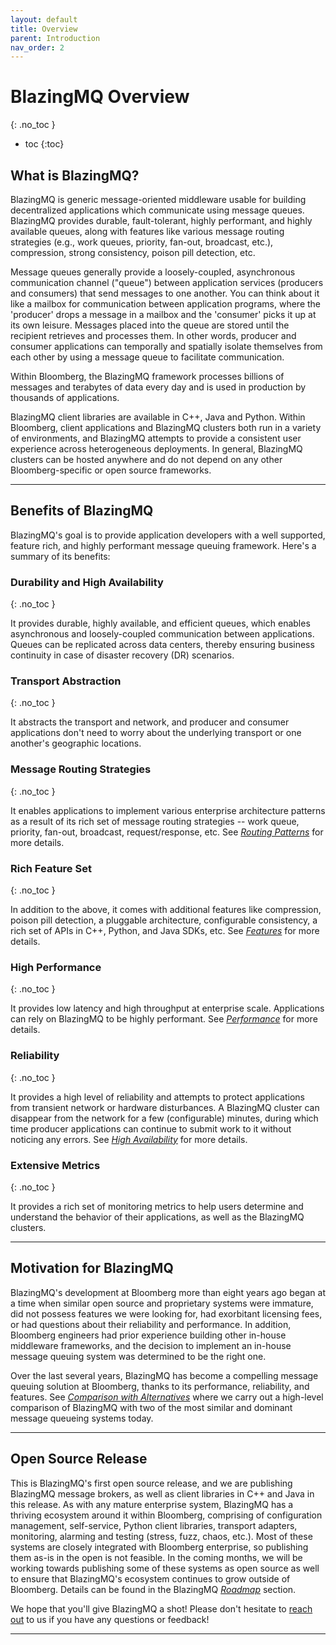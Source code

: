 ```yaml
---
layout: default
title: Overview
parent: Introduction
nav_order: 2
---
```


# BlazingMQ Overview
{: .no_toc }

* toc
{:toc}

## What is BlazingMQ?

BlazingMQ is generic message-oriented middleware usable for building
decentralized applications which communicate using message queues.  BlazingMQ
provides durable, fault-tolerant, highly performant, and highly available
queues, along with features like various message routing strategies (e.g., work
queues, priority, fan-out, broadcast, etc.), compression, strong consistency,
poison pill detection, etc.

Message queues generally provide a loosely-coupled, asynchronous
communication channel ("queue") between application services (producers and
consumers) that send messages to one another. You can think about it like a mailbox for
communication between application programs, where the 'producer' drops a message
in a mailbox and the 'consumer' picks it up at its own leisure.  Messages placed
into the queue are stored until the recipient retrieves and processes them. In other
words, producer and consumer applications can temporally and spatially isolate
themselves from each other by using a message queue to facilitate communication.

Within Bloomberg, the BlazingMQ framework processes billions of messages and
terabytes of data every day and is used in production by thousands of applications.

BlazingMQ client libraries are available in C++, Java and Python. Within
Bloomberg, client applications and BlazingMQ clusters both run in a variety of
environments, and BlazingMQ attempts to provide a consistent user experience
across heterogeneous deployments. In general, BlazingMQ clusters can be hosted
anywhere and do not depend on any other Bloomberg-specific or open source
frameworks.

---

## Benefits of BlazingMQ

BlazingMQ's goal is to provide application developers with a well supported, feature rich, and highly
performant message queuing framework. Here's a summary of its benefits:

### Durability and High Availability
{: .no_toc }

It provides durable, highly available, and efficient queues, which enables
asynchronous and loosely-coupled communication between applications. Queues
can be replicated across data centers, thereby ensuring business continuity in
case of disaster recovery (DR) scenarios.

### Transport Abstraction
{: .no_toc }

It abstracts the transport and network, and producer and consumer applications
don't need to worry about the underlying transport or one another's geographic
locations.

### Message Routing Strategies
{: .no_toc }

It enables applications to implement various enterprise architecture patterns
as a result of its rich set of message routing strategies -- work queue,
priority, fan-out, broadcast, request/response, etc.  See [*Routing
Patterns*](../../features/message_routing_strategies) for more details.

### Rich Feature Set
{: .no_toc }

In addition to the above, it comes with additional features like compression,
poison pill detection, a pluggable architecture, configurable consistency, a rich
set of APIs in C++, Python, and Java SDKs, etc. See
[*Features*](../../../features) for more details.

### High Performance
{: .no_toc }

It provides low latency and high throughput at enterprise scale. Applications
can rely on BlazingMQ to be highly performant. See
[*Performance*](../../performance/benchmarks) for more details.

### Reliability
{: .no_toc }

It provides a high level of reliability and attempts to protect applications
from transient network or hardware disturbances. A BlazingMQ cluster can
disappear from the network for a few (configurable) minutes, during which time producer
applications can continue to submit work to it without noticing any errors.
See [*High Availability*](../../architecture/high_availability) for
more details.

### Extensive Metrics
{: .no_toc }

It provides a rich set of monitoring metrics to help users determine and
understand the behavior of their applications, as well as the BlazingMQ clusters.

---

## Motivation for BlazingMQ

BlazingMQ's development at Bloomberg more than eight years ago began at a time when similar open source
and proprietary systems were immature, did not possess features we were
looking for, had exorbitant licensing fees, or had questions about their
reliability and performance. In addition, Bloomberg engineers had prior
experience building other in-house middleware frameworks, and the decision to
implement an in-house message queuing system was determined to be the right
one.

Over the last several years, BlazingMQ has become a compelling message queuing
solution at Bloomberg, thanks to its performance, reliability, and features.
See [*Comparison with Alternatives*](../comparison) where we carry out
a high-level comparison of BlazingMQ with two of the most similar and dominant message queueing
systems today.

---

## Open Source Release

This is BlazingMQ's first open source release, and we are publishing BlazingMQ
message brokers, as well as client libraries in C++ and Java in this release.
As with any mature enterprise system, BlazingMQ has a thriving ecosystem around
it within Bloomberg, comprising of configuration management, self-service,
Python client libraries, transport adapters, monitoring, alarming and testing
(stress, fuzz, chaos, etc.). Most of these systems are closely integrated with
Bloomberg enterprise, so publishing them as-is in the open is not
feasible. In the coming months, we will be working towards publishing some of
these systems as open source as well to ensure that BlazingMQ's ecosystem continues to
grow outside of Bloomberg. Details can be found in the BlazingMQ
[*Roadmap*](../roadmap) section.

We hope that you'll give BlazingMQ a shot! Please don't hesitate to [reach
out](https://github.com/bloomberg/blazingmq/issues) to us if you have any
questions or feedback!

---
